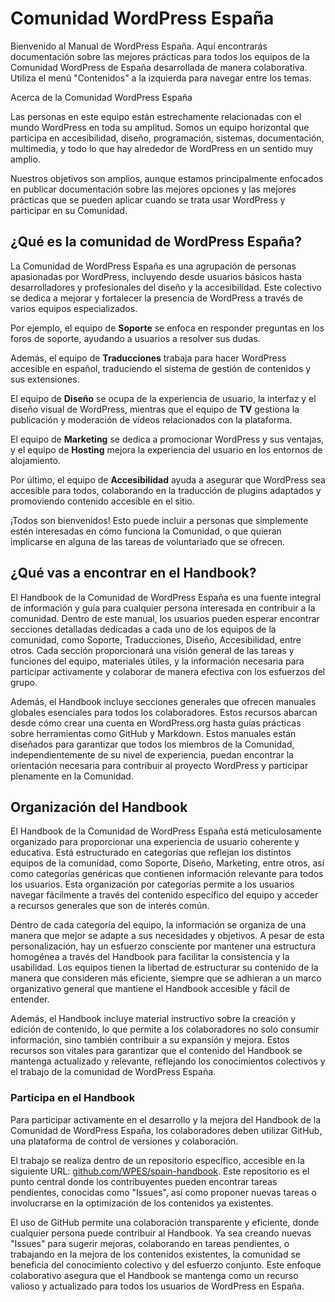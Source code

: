 # Comunidad WordPress España

Bienvenido al Manual de WordPress España. Aquí encontrarás documentación sobre las mejores prácticas para todos los equipos de la Comunidad WordPress de España desarrollada de manera colaborativa. Utiliza el menú "Contenidos" a la izquierda para navegar entre los temas.

Acerca de la Comunidad WordPress España

Las personas en este equipo están estrechamente relacionadas con el mundo WordPress en toda su amplitud. Somos un equipo horizontal que participa en accesibilidad, diseño, programación, sistemas, documentación, multimedia, y todo lo que hay alrededor de WordPress en un sentido muy amplio.

Nuestros objetivos son amplios, aunque estamos principalmente enfocados en publicar documentación sobre las mejores opciones y las mejores prácticas que se pueden aplicar cuando se trata usar WordPress y participar en su Comunidad.


## ¿Qué es la comunidad de WordPress España?

La Comunidad de WordPress España es una agrupación de personas apasionadas por WordPress, incluyendo desde usuarios básicos hasta desarrolladores y profesionales del diseño y la accesibilidad. Este colectivo se dedica a mejorar y fortalecer la presencia de WordPress a través de varios equipos especializados.

Por ejemplo, el equipo de **Soporte** se enfoca en responder preguntas en los foros de soporte, ayudando a usuarios a resolver sus dudas.

Además, el equipo de **Traducciones** trabaja para hacer WordPress accesible en español, traduciendo el sistema de gestión de contenidos y sus extensiones.

El equipo de **Diseño** se ocupa de la experiencia de usuario, la interfaz y el diseño visual de WordPress, mientras que el equipo de **TV** gestiona la publicación y moderación de vídeos relacionados con la plataforma.

El equipo de **Marketing** se dedica a promocionar WordPress y sus ventajas, y el equipo de **Hosting** mejora la experiencia del usuario en los entornos de alojamiento.

Por último, el equipo de **Accesibilidad** ayuda a asegurar que WordPress sea accesible para todos, colaborando en la traducción de plugins adaptados y promoviendo contenido accesible en el sitio.

¡Todos son bienvenidos! Esto puede incluir a personas que simplemente estén interesadas en cómo funciona la Comunidad, o que quieran implicarse en alguna de las tareas de voluntariado que se ofrecen.


## ¿Qué vas a encontrar en el Handbook?

El Handbook de la Comunidad de WordPress España es una fuente integral de información y guía para cualquier persona interesada en contribuir a la comunidad. Dentro de este manual, los usuarios pueden esperar encontrar secciones detalladas dedicadas a cada uno de los equipos de la comunidad, como Soporte, Traducciones, Diseño, Accesibilidad, entre otros. Cada sección proporcionará una visión general de las tareas y funciones del equipo, materiales útiles, y la información necesaria para participar activamente y colaborar de manera efectiva con los esfuerzos del grupo.

Además, el Handbook incluye secciones generales que ofrecen manuales globales esenciales para todos los colaboradores. Estos recursos abarcan desde cómo crear una cuenta en WordPress.org hasta guías prácticas sobre herramientas como GitHub y Markdown. Estos manuales están diseñados para garantizar que todos los miembros de la Comunidad, independientemente de su nivel de experiencia, puedan encontrar la orientación necesaria para contribuir al proyecto WordPress y participar plenamente en la Comunidad.

## Organización del Handbook

El Handbook de la Comunidad de WordPress España está meticulosamente organizado para proporcionar una experiencia de usuario coherente y educativa. Está estructurado en categorías que reflejan los distintos equipos de la comunidad, como Soporte, Diseño, Marketing, entre otros, así como categorías genéricas que contienen información relevante para todos los usuarios. Esta organización por categorías permite a los usuarios navegar fácilmente a través del contenido específico del equipo y acceder a recursos generales que son de interés común.

Dentro de cada categoría del equipo, la información se organiza de una manera que mejor se adapte a sus necesidades y objetivos. A pesar de esta personalización, hay un esfuerzo consciente por mantener una estructura homogénea a través del Handbook para facilitar la consistencia y la usabilidad. Los equipos tienen la libertad de estructurar su contenido de la manera que consideren más eficiente, siempre que se adhieran a un marco organizativo general que mantiene el Handbook accesible y fácil de entender.

Además, el Handbook incluye material instructivo sobre la creación y edición de contenido, lo que permite a los colaboradores no solo consumir información, sino también contribuir a su expansión y mejora. Estos recursos son vitales para garantizar que el contenido del Handbook se mantenga actualizado y relevante, reflejando los conocimientos colectivos y el trabajo de la comunidad de WordPress España.

### Participa en el Handbook

Para participar activamente en el desarrollo y la mejora del Handbook de la Comunidad de WordPress España, los colaboradores deben utilizar GitHub, una plataforma de control de versiones y colaboración.

El trabajo se realiza dentro de un repositorio específico, accesible en la siguiente URL: [github.com/WPES/spain-handbook](https://github.com/WPES/spain-handbook/). Este repositorio es el punto central donde los contribuyentes pueden encontrar tareas pendientes, conocidas como "Issues", así como proponer nuevas tareas o involucrarse en la optimización de los contenidos ya existentes.

El uso de GitHub permite una colaboración transparente y eficiente, donde cualquier persona puede contribuir al Handbook. Ya sea creando nuevas "Issues" para sugerir mejoras, colaborando en tareas pendientes, o trabajando en la mejora de los contenidos existentes, la comunidad se beneficia del conocimiento colectivo y del esfuerzo conjunto. Este enfoque colaborativo asegura que el Handbook se mantenga como un recurso valioso y actualizado para todos los usuarios de WordPress en España.